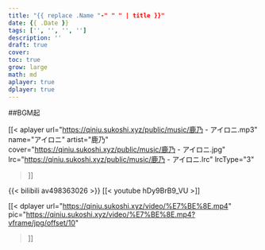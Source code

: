 ```yaml
---
title: "{{ replace .Name "-" " " | title }}"
date: {{ .Date }}
tags: ['', '', '', '']
description: ''
draft: true
cover: 
toc: true
grow: large
math: md
aplayer: true
dplayer: true
---
```

##BGM起
<!-- 音乐aplayer，实际写的时候 '['替换为 '{' ']'替换为'}' -->
[[< aplayer
    url="https://qiniu.sukoshi.xyz/public/music/鹿乃 - アイロニ.mp3"
    name="アイロニ"
    artist="鹿乃"
    cover="https://qiniu.sukoshi.xyz/public/music/鹿乃 - アイロニ.jpg"
    lrc="https://qiniu.sukoshi.xyz/public/music/鹿乃 - アイロニ.lrc"
    lrcType="3"
>]]

{{< bilibili av498363026 >}}
[[< youtube hDy9BrB9_VU >]]


<!-- 视频调用dplyer，实际写的时候 '['替换为 '{' ']'替换为'}' -->
[[< dplayer
    url="https://qiniu.sukoshi.xyz/video/%E7%BE%8E.mp4"
    pic="https://qiniu.sukoshi.xyz/video/%E7%BE%8E.mp4?vframe/jpg/offset/10"
>]]